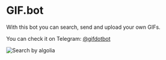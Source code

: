 # GIF.bot

With this bot you can search, send and upload your own GIFs.

You can check it on Telegram: [@gifdotbot](https://t.me/gifdotbot)

![Search by algolia](https://raw.githubusercontent.com/b00bl1k/gifdotbot/master/search-by-algolia.png)
